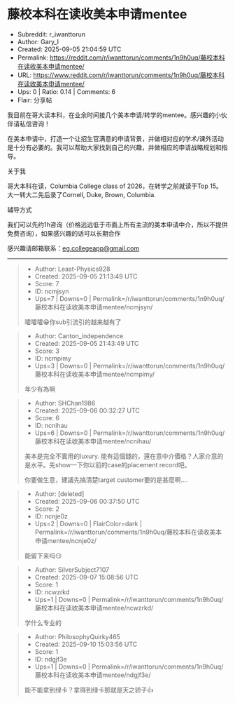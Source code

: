 # 藤校本科在读收美本申请mentee

- Subreddit: r_iwanttorun
- Author: Gary_I
- Created: 2025-09-05 21:04:59 UTC
- Permalink: https://reddit.com/r/iwanttorun/comments/1n9h0uq/藤校本科在读收美本申请mentee/
- URL: https://www.reddit.com/r/iwanttorun/comments/1n9h0uq/藤校本科在读收美本申请mentee/
- Ups: 0 | Ratio: 0.14 | Comments: 6
- Flair: 分享帖


我目前在哥大读本科，在业余时间接几个美本申请/转学的mentee。感兴趣的小伙伴请私信咨询！

在美本申请中，打造一个让招生官满意的申请背景，并做相对应的学术/课外活动是十分有必要的。我可以帮助大家找到自己的兴趣，并做相应的申请战略规划和指导。

关于我

哥大本科在读，Columbia College class of 2026，在转学之前就读于Top
15。大一转大二先后录了Cornell, Duke, Brown, Columbia.

辅导方式

我们可以先约1h咨询（价格远远低于市面上所有主流的美本申请中介，所以不提供免费咨询），如果感兴趣的话可以长期合作

感兴趣请邮箱联系：<eg.collegeapp@gmail.com>


---

> - Author: Least-Physics928
> - Created: 2025-09-05 21:13:49 UTC
> - Score: 7
> - ID: ncmjsyn
> - Ups=7 | Downs=0 | Permalink=/r/iwanttorun/comments/1n9h0uq/藤校本科在读收美本申请mentee/ncmjsyn/
>
> 嚯嚯嚯😁你sub引流引的越来越有了

> - Author: Canton_independence
> - Created: 2025-09-05 21:43:49 UTC
> - Score: 3
> - ID: ncmpimy
> - Ups=3 | Downs=0 | Permalink=/r/iwanttorun/comments/1n9h0uq/藤校本科在读收美本申请mentee/ncmpimy/
>
> 年少有為啊

> - Author: SHChan1986
> - Created: 2025-09-06 00:32:27 UTC
> - Score: 6
> - ID: ncnihau
> - Ups=6 | Downs=0 | Permalink=/r/iwanttorun/comments/1n9h0uq/藤校本科在读收美本申请mentee/ncnihau/
>
> 美本是完全不實用的luxury. 能有這個錢的，還在意中介價格？人家介意的是水平。先show一下你以前的case的placement record吧。
> 
> 你要做生意，建議先搞清楚target customer要的是甚麼啊....

> - Author: [deleted]
> - Created: 2025-09-06 00:37:50 UTC
> - Score: 2
> - ID: ncnje0z
> - Ups=2 | Downs=0 | FlairColor=dark | Permalink=/r/iwanttorun/comments/1n9h0uq/藤校本科在读收美本申请mentee/ncnje0z/
>
> 能留下来吗😏

> - Author: SilverSubject7107
> - Created: 2025-09-07 15:08:56 UTC
> - Score: 1
> - ID: ncwzrkd
> - Ups=1 | Downs=0 | Permalink=/r/iwanttorun/comments/1n9h0uq/藤校本科在读收美本申请mentee/ncwzrkd/
>
> 学什么专业的

> - Author: PhilosophyQuirky465
> - Created: 2025-09-10 15:03:56 UTC
> - Score: 1
> - ID: ndgjf3e
> - Ups=1 | Downs=0 | Permalink=/r/iwanttorun/comments/1n9h0uq/藤校本科在读收美本申请mentee/ndgjf3e/
>
> 能不能拿到绿卡？拿得到绿卡那就是天之骄子👍
